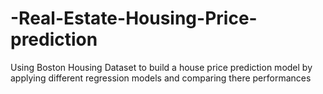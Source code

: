 # -Real-Estate-Housing-Price-prediction
Using Boston Housing Dataset to build a house price prediction model by applying different regression models and comparing there performances
